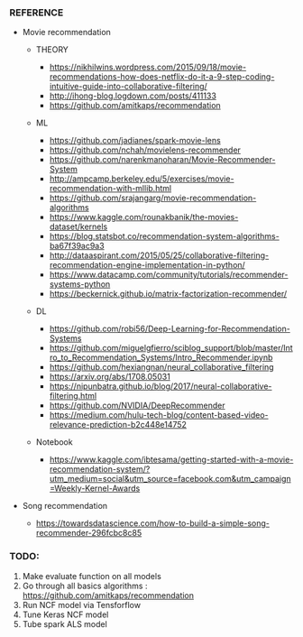 ### REFERENCE

- Movie recommendation 
	- THEORY 
		- https://nikhilwins.wordpress.com/2015/09/18/movie-recommendations-how-does-netflix-do-it-a-9-step-coding-intuitive-guide-into-collaborative-filtering/
		- http://ihong-blog.logdown.com/posts/411133
		- https://github.com/amitkaps/recommendation
	- ML 
		- https://github.com/jadianes/spark-movie-lens
		- https://github.com/nchah/movielens-recommender
		- https://github.com/narenkmanoharan/Movie-Recommender-System
		- http://ampcamp.berkeley.edu/5/exercises/movie-recommendation-with-mllib.html
		- https://github.com/srajangarg/movie-recommendation-algorithms
		- https://www.kaggle.com/rounakbanik/the-movies-dataset/kernels
		- https://blog.statsbot.co/recommendation-system-algorithms-ba67f39ac9a3
		- http://dataaspirant.com/2015/05/25/collaborative-filtering-recommendation-engine-implementation-in-python/
		- https://www.datacamp.com/community/tutorials/recommender-systems-python
		- https://beckernick.github.io/matrix-factorization-recommender/

	- DL
		- https://github.com/robi56/Deep-Learning-for-Recommendation-Systems
		- https://github.com/miguelgfierro/sciblog_support/blob/master/Intro_to_Recommendation_Systems/Intro_Recommender.ipynb
		- https://github.com/hexiangnan/neural_collaborative_filtering
		- https://arxiv.org/abs/1708.05031
		- https://nipunbatra.github.io/blog/2017/neural-collaborative-filtering.html
		- https://github.com/NVIDIA/DeepRecommender
		- https://medium.com/hulu-tech-blog/content-based-video-relevance-prediction-b2c448e14752

	- Notebook
		- https://www.kaggle.com/ibtesama/getting-started-with-a-movie-recommendation-system/?utm_medium=social&utm_source=facebook.com&utm_campaign=Weekly-Kernel-Awards


- Song recommendation

	- https://towardsdatascience.com/how-to-build-a-simple-song-recommender-296fcbc8c85



### TODO:
1. Make evaluate function on all models 
2. Go through all basics algorithms : https://github.com/amitkaps/recommendation
3. Run NCF model via Tensforflow
4. Tune Keras NCF model
5. Tube spark ALS model 
